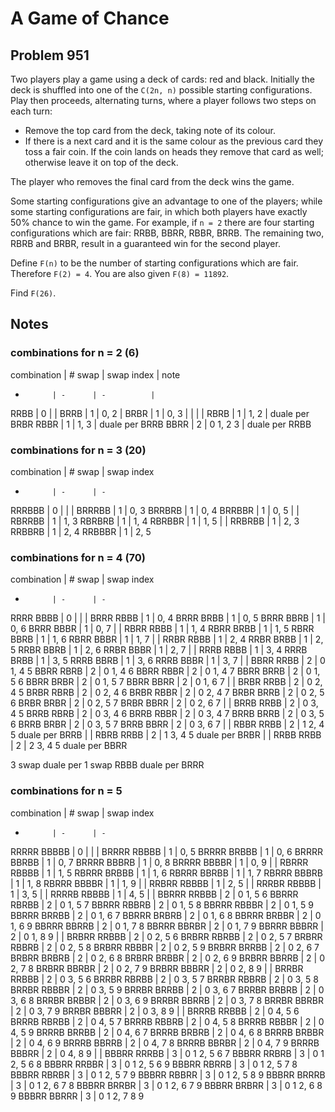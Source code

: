 # A Game of Chance
## Problem 951

Two players play a game using a deck of cards: red and black.
Initially the deck is shuffled into one of the `C(2n, n)` possible starting configurations. 
Play then proceeds, alternating turns, where a player follows two steps on each turn:

* Remove the top card from the deck, taking note of its colour.
* If there is a next card and it is the same colour as the previous card they toss a fair coin. 
  If the coin lands on heads they remove that card as well; otherwise leave it on top of the deck.

The player who removes the final card from the deck wins the game.

Some starting configurations give an advantage to one of the players; while some starting configurations are fair, in which both players have exactly 50% chance to win the game. For example, if `n = 2`
there are four starting configurations which are fair: RRBB, BBRR, RBBR, BRRB. The remaining two, RBRB and BRBR, result in a guaranteed win for the second player.

Define `F(n)` to be the number of starting configurations which are fair. Therefore `F(2) = 4`. 
You are also given `F(8) = 11892`.

Find `F(26)`.

## Notes
### combinations for n = 2 (6)

combination | # swap | swap index | note
-           | -      | -          |
RRBB        | 0      |            |
BRRB        | 1      | 0, 2       |
BRBR        | 1      | 0, 3       |
            |        |            |
RBRB        | 1      | 1, 2       | duale per BRBR
RBBR        | 1      | 1, 3       | duale per BRRB
BBRR        | 2      | 0 1, 2 3   | duale per RRBB

### combinations for n = 3 (20)

combination | # swap | swap index
-           | -      | -
RRRBBB      | 0      |
            |        |
BRRRBB      | 1      | 0, 3
BRRBRB      | 1      | 0, 4
BRRBBR      | 1      | 0, 5
            |        |
RBRRBB      | 1      | 1, 3
RBRBRB      | 1      | 1, 4
RBRBBR      | 1      | 1, 5
            |        |
RRBRBB      | 1      | 2, 3
RRBBRB      | 1      | 2, 4
RRBBBR      | 1      | 2, 5

### combinations for n = 4 (70)

combination | # swap | swap index
-           | -      | -
RRRR BBBB   | 0      |
            |        |
BRRR RBBB   | 1      | 0, 4
BRRR BRBB   | 1      | 0, 5
BRRR BBRB   | 1      | 0, 6
BRRR BBBR   | 1      | 0, 7
            |        |
RBRR RBBB   | 1      | 1, 4
RBRR BRBB   | 1      | 1, 5
RBRR BBRB   | 1      | 1, 6
RBRR BBBR   | 1      | 1, 7
            |        |
RRBR RBBB   | 1      | 2, 4
RRBR BRBB   | 1      | 2, 5
RRBR BBRB   | 1      | 2, 6
RRBR BBBR   | 1      | 2, 7
            |        |
RRRB RBBB   | 1      | 3, 4
RRRB BRBB   | 1      | 3, 5
RRRB BBRB   | 1      | 3, 6
RRRB BBBR   | 1      | 3, 7
            |        |
BBRR RRBB   | 2      | 0 1, 4 5
BBRR RBRB   | 2      | 0 1, 4 6
BBRR RBBR   | 2      | 0 1, 4 7
BBRR BRRB   | 2      | 0 1, 5 6
BBRR BRBR   | 2      | 0 1, 5 7
BBRR BBRR   | 2      | 0 1, 6 7
            |        |
BRBR RRBB   | 2      | 0 2, 4 5
BRBR RBRB   | 2      | 0 2, 4 6
BRBR RBBR   | 2      | 0 2, 4 7
BRBR BRRB   | 2      | 0 2, 5 6
BRBR BRBR   | 2      | 0 2, 5 7
BRBR BBRR   | 2      | 0 2, 6 7
            |        |
BRRB RRBB   | 2      | 0 3, 4 5
BRRB RBRB   | 2      | 0 3, 4 6
BRRB RBBR   | 2      | 0 3, 4 7
BRRB BRRB   | 2      | 0 3, 5 6
BRRB BRBR   | 2      | 0 3, 5 7
BRRB BBRR   | 2      | 0 3, 6 7
            |        |
RBBR RRBB   | 2      | 1 2, 4 5 duale per BRRB
            |        |
RBRB RRBB   | 2      | 1 3, 4 5 duale per BRBR
            |        |
RRBB RRBB   | 2      | 2 3, 4 5 duale per BBRR

3 swap duale per 1 swap
RBBB duale per BRRR

### combinations for n = 5

combination | # swap | swap index
-           | -      | -
RRRRR BBBBB | 0      |
            |        |
BRRRR RBBBB | 1      | 0, 5
BRRRR BRBBB | 1      | 0, 6
BRRRR BBRBB | 1      | 0, 7
BRRRR BBBRB | 1      | 0, 8
BRRRR BBBBR | 1      | 0, 9
            |        |
RBRRR RBBBB | 1      | 1, 5
RBRRR BRBBB | 1      | 1, 6
RBRRR BBRBB | 1      | 1, 7
RBRRR BBBRB | 1      | 1, 8
RBRRR BBBBR | 1      | 1, 9
            |        |
RRBRR RBBBB | 1      | 2, 5
            |        |
RRRBR RBBBB | 1      | 3, 5
            |        |
RRRRB RBBBB | 1      | 4, 5
            |        |
BBRRR RRBBB | 2      | 0 1, 5 6
BBRRR RBRBB | 2      | 0 1, 5 7
BBRRR RBBRB | 2      | 0 1, 5 8
BBRRR RBBBR | 2      | 0 1, 5 9
BBRRR BRRBB | 2      | 0 1, 6 7
BBRRR BRBRB | 2      | 0 1, 6 8
BBRRR BRBBR | 2      | 0 1, 6 9
BBRRR BBRRB | 2      | 0 1, 7 8
BBRRR BBRBR | 2      | 0 1, 7 9
BBRRR BBBRR | 2      | 0 1, 8 9
            |        |
BRBRR RRBBB | 2      | 0 2, 5 6
BRBRR RBRBB | 2      | 0 2, 5 7
BRBRR RBBRB | 2      | 0 2, 5 8
BRBRR RBBBR | 2      | 0 2, 5 9
BRBRR BRRBB | 2      | 0 2, 6 7
BRBRR BRBRB | 2      | 0 2, 6 8
BRBRR BRBBR | 2      | 0 2, 6 9
BRBRR BBRRB | 2      | 0 2, 7 8
BRBRR BBRBR | 2      | 0 2, 7 9
BRBRR BBBRR | 2      | 0 2, 8 9
            |        |
BRRBR RRBBB | 2      | 0 3, 5 6
BRRBR RBRBB | 2      | 0 3, 5 7
BRRBR RBBRB | 2      | 0 3, 5 8
BRRBR RBBBR | 2      | 0 3, 5 9
BRRBR BRRBB | 2      | 0 3, 6 7
BRRBR BRBRB | 2      | 0 3, 6 8
BRRBR BRBBR | 2      | 0 3, 6 9
BRRBR BBRRB | 2      | 0 3, 7 8
BRRBR BBRBR | 2      | 0 3, 7 9
BRRBR BBBRR | 2      | 0 3, 8 9
            |        |
BRRRB RRBBB | 2      | 0 4, 5 6
BRRRB RBRBB | 2      | 0 4, 5 7
BRRRB RBBRB | 2      | 0 4, 5 8
BRRRB RBBBR | 2      | 0 4, 5 9
BRRRB BRRBB | 2      | 0 4, 6 7
BRRRB BRBRB | 2      | 0 4, 6 8
BRRRB BRBBR | 2      | 0 4, 6 9
BRRRB BBRRB | 2      | 0 4, 7 8
BRRRB BBRBR | 2      | 0 4, 7 9
BRRRB BBBRR | 2      | 0 4, 8 9
            |        |
BBBRR RRRBB | 3      | 0 1 2, 5 6 7
BBBRR RRBRB | 3      | 0 1 2, 5 6 8
BBBRR RRBBR | 3      | 0 1 2, 5 6 9
BBBRR RBRRB | 3      | 0 1 2, 5 7 8
BBBRR RBRBR | 3      | 0 1 2, 5 7 9
BBBRR RBBRR | 3      | 0 1 2, 5 8 9
BBBRR BRRRB | 3      | 0 1 2, 6 7 8
BBBRR BRRBR | 3      | 0 1 2, 6 7 9
BBBRR BRBRR | 3      | 0 1 2, 6 8 9
BBBRR BBRRR | 3      | 0 1 2, 7 8 9

